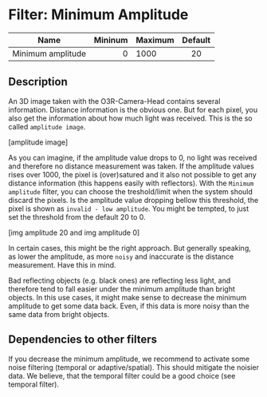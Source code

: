 # Filter: Minimum Amplitude

| Name | Mininum | Maximum | Default |
| -----|---------:|:---------|:---------:|
| Minimum amplitude | 0 | 1000 | 20 |

## Description

An 3D image taken with the O3R-Camera-Head contains several information. Distance information is the obvious one. But for each pixel, you also get the information about how much light was received. This is the so called `amplitude image`.

[amplitude image]

As you can imagine, if the amplitude value drops to 0, no light was received and therefore no distance measurement was taken. If the amplitude values rises over 1000, the pixel is (over)satured and it also not possible to get any distance information (this happens easily with reflectors).
With the `Minimum amplitude` filter, you can choose the treshold/limit when the system should discard the pixels. Is the amplitude value dropping bellow this threshold, the pixel is shown as `invalid - low amplitude`. You might be tempted, to just set the threshold from the default 20 to 0.

[img amplitude 20 and img amplitude 0]

In certain cases, this might be the right approach. But generally speaking, as lower the amplitude, as more `noisy` and inaccurate is the distance measurement. Have this in mind.

Bad reflecting objects (e.g. black ones) are reflecting less light, and therefore tend to fall easier under the minimum amplitude than bright objects. In this use cases, it might make sense to decrease the minimum amplitude to get some data back. Even, if this data is more noisy than the same data from bright objects.

## Dependencies to other filters

If you decrease the minimum amplitude, we recommend to activate some noise filtering (temporal or adaptive/spatial). This should mitigate the noisier data. We believe, that the temporal filter could be a good choice (see temporal filter).